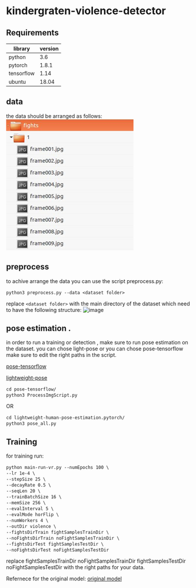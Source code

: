 # kindergraten-violence-detector

## Requirements
library       | version
------------- | -------------
python        | 3.6
pytorch       | 1.8.1
tensorflow    | 1.14
ubuntu        | 18.04


## data 
the data should be arranged as follows:
![alt text](/dataset_fmt.jpg?raw=true)



## preprocess 
to achive arrange the data you can use the script preprocess.py:
```
python3 preprocess.py --data <dataset folder>
```
replace `<dataset folder>` with the main directory of the dataset which need to have the following structure:
![image](https://user-images.githubusercontent.com/33031852/114670328-8d8d9780-9d0b-11eb-9d90-316aafc89f08.png)




## pose estimation .
in order to run a training or detection , make sure to run pose estimation on the dataset. you can chose light-pose or you can chose pose-tensorflow make sure to edit the right paths in the script.

[pose-tensorflow](https://github.com/eldar/pose-tensorflow)

[lightweight-pose](https://github.com/Daniil-Osokin/lightweight-human-pose-estimation.pytorch)
 ```
cd pose-tensorflow/
python3 ProcessImgScript.py
```
OR
```
cd lightweight-human-pose-estimation.pytorch/
python3 pose_all.py
```

## Training 
for training run:
```
python main-run-vr.py --numEpochs 100 \
--lr 1e-4 \
--stepSize 25 \
--decayRate 0.5 \
--seqLen 20 \
--trainBatchSize 16 \
--memSize 256 \
--evalInterval 5 \
--evalMode horFlip \
--numWorkers 4 \
--outDir violence \
--fightsDirTrain fightSamplesTrainDir \
--noFightsDirTrain noFightSamplesTrainDir \
--fightsDirTest fightSamplesTestDir \
--noFightsDirTest noFightSamplesTestDir
```
replace fightSamplesTrainDir noFightSamplesTrainDir fightSamplesTestDir noFightSamplesTestDir with the right paths for your data.

Refernece for the original model:
[original model](https://github.com/swathikirans/violence-recognition-pytorch)
